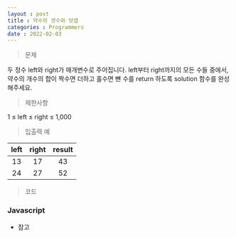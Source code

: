 ```yaml
---
layout : post
title : 약수의 갯수와 덧셈
categories : Programmers
date : 2022-02-03
---
```

> 문제<br>

두 정수 left와 right가 매개변수로 주어집니다. left부터 right까지의 모든 수들 중에서, 약수의 개수의 합이 짝수면 더하고 홀수면 뺸 수를 return 하도록 solution 함수를 완성해주세요.

> 제한사항<br>

1 ≤ left ≤ right ≤ 1,000

> 입출력 예<br>

|left|right|result|
|:--:|:--:|:--:|
|13|17|43|
|24|27|52|

> 코드
### Javascript

<script src="https://gist.github.com/kwontaehoon/9f2869bb75fedc6a6939f3d2b99243ef.js"></script>

* 참고
<script src="https://gist.github.com/kwontaehoon/a7209a33b67950188c1fc3969a38ecf7.js"></script>
